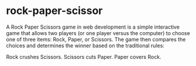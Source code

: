 # rock-paper-scissor
A Rock Paper Scissors game in web development is a simple interactive game that allows two players (or one player versus the computer) to choose one of three items: Rock, Paper, or Scissors. The game then compares the choices and determines the winner based on the traditional rules:

Rock crushes Scissors.
Scissors cuts Paper.
Paper covers Rock.

